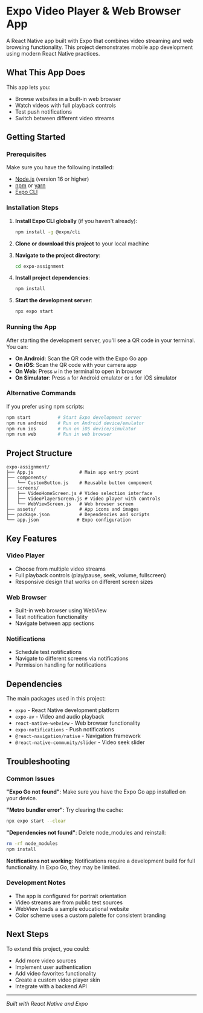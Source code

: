 # Expo Video Player & Web Browser App

A React Native app built with Expo that combines video streaming and web browsing functionality. This project demonstrates mobile app development using modern React Native practices.

## What This App Does

This app lets you:
- Browse websites in a built-in web browser
- Watch videos with full playback controls
- Test push notifications
- Switch between different video streams

## Getting Started

### Prerequisites

Make sure you have the following installed:
- [Node.js](https://nodejs.org/) (version 16 or higher)
- [npm](https://www.npmjs.com/) or [yarn](https://yarnpkg.com/)
- [Expo CLI](https://docs.expo.dev/get-started/installation/)

### Installation Steps

1. **Install Expo CLI globally** (if you haven't already):
   ```bash
   npm install -g @expo/cli
   ```

2. **Clone or download this project** to your local machine

3. **Navigate to the project directory**:
   ```bash
   cd expo-assignment
   ```

4. **Install project dependencies**:
   ```bash
   npm install
   ```

5. **Start the development server**:
   ```bash
   npx expo start
   ```

### Running the App

After starting the development server, you'll see a QR code in your terminal. You can:

- **On Android**: Scan the QR code with the Expo Go app
- **On iOS**: Scan the QR code with your camera app
- **On Web**: Press `w` in the terminal to open in browser
- **On Simulator**: Press `a` for Android emulator or `i` for iOS simulator

### Alternative Commands

If you prefer using npm scripts:
```bash
npm start          # Start Expo development server
npm run android    # Run on Android device/emulator
npm run ios        # Run on iOS device/simulator
npm run web        # Run in web browser
```

## Project Structure

```
expo-assignment/
├── App.js                 # Main app entry point
├── components/
│   └── CustomButton.js    # Reusable button component
├── screens/
│   ├── VideoHomeScreen.js # Video selection interface
│   ├── VideoPlayerScreen.js # Video player with controls
│   └── WebViewScreen.js   # Web browser screen
├── assets/                # App icons and images
├── package.json           # Dependencies and scripts
└── app.json              # Expo configuration
```

## Key Features

### Video Player
- Choose from multiple video streams
- Full playback controls (play/pause, seek, volume, fullscreen)
- Responsive design that works on different screen sizes

### Web Browser
- Built-in web browser using WebView
- Test notification functionality
- Navigate between app sections

### Notifications
- Schedule test notifications
- Navigate to different screens via notifications
- Permission handling for notifications

## Dependencies

The main packages used in this project:
- `expo` - React Native development platform
- `expo-av` - Video and audio playback
- `react-native-webview` - Web browser functionality
- `expo-notifications` - Push notifications
- `@react-navigation/native` - Navigation framework
- `@react-native-community/slider` - Video seek slider

## Troubleshooting

### Common Issues

**"Expo Go not found"**: Make sure you have the Expo Go app installed on your device.

**"Metro bundler error"**: Try clearing the cache:
```bash
npx expo start --clear
```

**"Dependencies not found"**: Delete node_modules and reinstall:
```bash
rm -rf node_modules
npm install
```

**Notifications not working**: Notifications require a development build for full functionality. In Expo Go, they may be limited.

### Development Notes

- The app is configured for portrait orientation
- Video streams are from public test sources
- WebView loads a sample educational website
- Color scheme uses a custom palette for consistent branding

## Next Steps

To extend this project, you could:
- Add more video sources
- Implement user authentication
- Add video favorites functionality
- Create a custom video player skin
- Integrate with a backend API

---

*Built with React Native and Expo*
